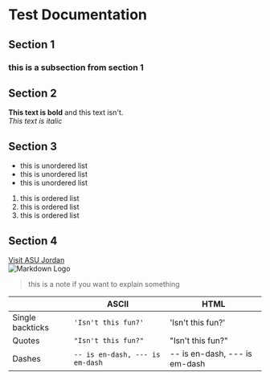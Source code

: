 # Test Documentation 
## Section 1
### this is a subsection from section 1

## Section 2
**This text is bold** and this text isn't.  
_This text is italic_

## Section 3
- this is unordered list
- this is unordered list
- this is unordered list

1. this is ordered list
2. this is ordered list
3. this is ordered list


## Section 4
[Visit ASU Jordan](https://www.asu.edu.jo/en/Pages/default.aspx)  
![Markdown Logo](https://www.shutterstock.com/image-vector/dm-md-logo-initial-letter-260nw-2100319273.jpg)











> this is a note if you want to explain something



|                |ASCII                          |HTML                         |
|----------------|-------------------------------|-----------------------------|
|Single backticks|`'Isn't this fun?'`            |'Isn't this fun?'            |
|Quotes          |`"Isn't this fun?"`            |"Isn't this fun?"            |
|Dashes          |`-- is en-dash, --- is em-dash`|-- is en-dash, --- is em-dash|


